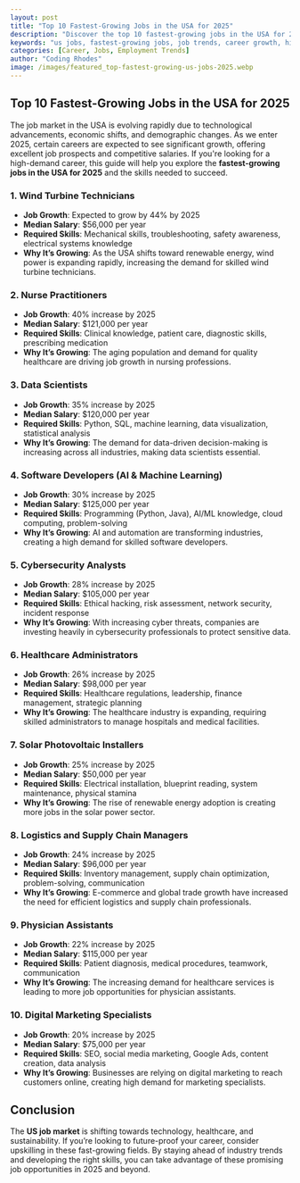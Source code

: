 ```yaml
---
layout: post
title: "Top 10 Fastest-Growing Jobs in the USA for 2025"
description: "Discover the top 10 fastest-growing jobs in the USA for 2025. Learn about the skills required, salary expectations, and future job prospects."
keywords: "us jobs, fastest-growing jobs, job trends, career growth, high-demand jobs, best careers 2025"
categories: [Career, Jobs, Employment Trends]
author: "Coding Rhodes"
image: /images/featured_top-fastest-growing-us-jobs-2025.webp
---
```


## Top 10 Fastest-Growing Jobs in the USA for 2025

The job market in the USA is evolving rapidly due to technological advancements, economic shifts, and demographic changes. As we enter 2025, certain careers are expected to see significant growth, offering excellent job prospects and competitive salaries. If you're looking for a high-demand career, this guide will help you explore the **fastest-growing jobs in the USA for 2025** and the skills needed to succeed.

### 1. **Wind Turbine Technicians**
- **Job Growth**: Expected to grow by 44% by 2025
- **Median Salary**: $56,000 per year
- **Required Skills**: Mechanical skills, troubleshooting, safety awareness, electrical systems knowledge
- **Why It’s Growing**: As the USA shifts toward renewable energy, wind power is expanding rapidly, increasing the demand for skilled wind turbine technicians.

### 2. **Nurse Practitioners**
- **Job Growth**: 40% increase by 2025
- **Median Salary**: $121,000 per year
- **Required Skills**: Clinical knowledge, patient care, diagnostic skills, prescribing medication
- **Why It’s Growing**: The aging population and demand for quality healthcare are driving job growth in nursing professions.

### 3. **Data Scientists**
- **Job Growth**: 35% increase by 2025
- **Median Salary**: $120,000 per year
- **Required Skills**: Python, SQL, machine learning, data visualization, statistical analysis
- **Why It’s Growing**: The demand for data-driven decision-making is increasing across all industries, making data scientists essential.

### 4. **Software Developers (AI & Machine Learning)**
- **Job Growth**: 30% increase by 2025
- **Median Salary**: $125,000 per year
- **Required Skills**: Programming (Python, Java), AI/ML knowledge, cloud computing, problem-solving
- **Why It’s Growing**: AI and automation are transforming industries, creating a high demand for skilled software developers.

### 5. **Cybersecurity Analysts**
- **Job Growth**: 28% increase by 2025
- **Median Salary**: $105,000 per year
- **Required Skills**: Ethical hacking, risk assessment, network security, incident response
- **Why It’s Growing**: With increasing cyber threats, companies are investing heavily in cybersecurity professionals to protect sensitive data.

### 6. **Healthcare Administrators**
- **Job Growth**: 26% increase by 2025
- **Median Salary**: $98,000 per year
- **Required Skills**: Healthcare regulations, leadership, finance management, strategic planning
- **Why It’s Growing**: The healthcare industry is expanding, requiring skilled administrators to manage hospitals and medical facilities.

### 7. **Solar Photovoltaic Installers**
- **Job Growth**: 25% increase by 2025
- **Median Salary**: $50,000 per year
- **Required Skills**: Electrical installation, blueprint reading, system maintenance, physical stamina
- **Why It’s Growing**: The rise of renewable energy adoption is creating more jobs in the solar power sector.

### 8. **Logistics and Supply Chain Managers**
- **Job Growth**: 24% increase by 2025
- **Median Salary**: $96,000 per year
- **Required Skills**: Inventory management, supply chain optimization, problem-solving, communication
- **Why It’s Growing**: E-commerce and global trade growth have increased the need for efficient logistics and supply chain professionals.

### 9. **Physician Assistants**
- **Job Growth**: 22% increase by 2025
- **Median Salary**: $115,000 per year
- **Required Skills**: Patient diagnosis, medical procedures, teamwork, communication
- **Why It’s Growing**: The increasing demand for healthcare services is leading to more job opportunities for physician assistants.

### 10. **Digital Marketing Specialists**
- **Job Growth**: 20% increase by 2025
- **Median Salary**: $75,000 per year
- **Required Skills**: SEO, social media marketing, Google Ads, content creation, data analysis
- **Why It’s Growing**: Businesses are relying on digital marketing to reach customers online, creating high demand for marketing specialists.

## **Conclusion**
The **US job market** is shifting towards technology, healthcare, and sustainability. If you’re looking to future-proof your career, consider upskilling in these fast-growing fields. By staying ahead of industry trends and developing the right skills, you can take advantage of these promising job opportunities in 2025 and beyond.

